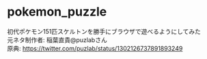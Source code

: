 # pokemon_puzzle
初代ポケモン151匹スケルトンを勝手にブラウザで遊べるようにしてみた  
元ネタ制作者: 稲葉直貴@puzlabさん  
原典: https://twitter.com/puzlab/status/1302126737891893249